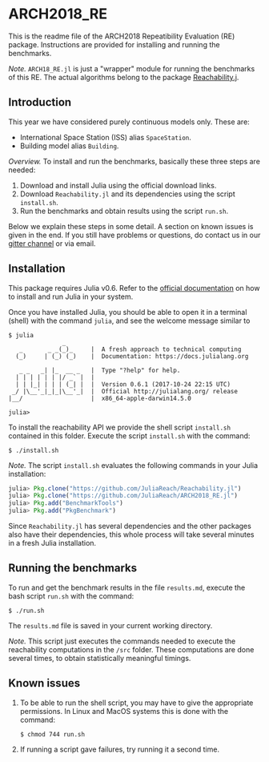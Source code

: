 # ARCH2018_RE

This is the readme file of the ARCH2018 Repeatibility Evaluation (RE) package.
Instructions are provided for installing and running the benchmarks.

*Note.* `ARCH18_RE.jl` is just a "wrapper" module for running the benchmarks of this RE.
The actual algorithms belong to the package [Reachability.j](https://github.com/JuliaReach/Reachability.jl).

## Introduction

This year we have considered purely continuous models only. These are:

- International Space Station (ISS) alias `SpaceStation`.
- Building model alias `Building`. 

*Overview.* To install and run the benchmarks, basically these three steps are needed:

1. Download and install Julia using the official download links.
2. Download `Reachability.jl` and its dependencies using the script `install.sh`.
3. Run the benchmarks and obtain results using the script `run.sh`.

Below we explain these steps in some detail. A section on known issues is given
in the end. If you still have problems or questions, do contact us in
our [gitter channel](https://gitter.im/JuliaReach/Lobby) or via email.

## Installation

This package requires Julia v0.6. Refer to the [official documentation](https://julialang.org/downloads)
on how to install and run Julia in your system. 

Once you have installed Julia, you should be able to open it in a terminal (shell)
with the command `julia`, and see the welcome message similar to


```
$ julia
               _
   _       _ _(_)_     |  A fresh approach to technical computing
  (_)     | (_) (_)    |  Documentation: https://docs.julialang.org

   _ _   _| |_  __ _   |  Type "?help" for help.
  | | | | | | |/ _` |  |
  | | |_| | | | (_| |  |  Version 0.6.1 (2017-10-24 22:15 UTC)
 _/ |\__'_|_|_|\__'_|  |  Official http://julialang.org/ release
|__/                   |  x86_64-apple-darwin14.5.0

julia>
```

To install the reachability API we provide the shell script `install.sh` contained
in this folder. Execute the script `install.sh` with the command:

```
$ ./install.sh
```

*Note.* The script `install.sh` evaluates the following commands in your Julia installation:

```julia
julia> Pkg.clone("https://github.com/JuliaReach/Reachability.jl")
julia> Pkg.clone("https://github.com/JuliaReach/ARCH2018_RE.jl")
julia> Pkg.add("BenchmarkTools")
julia> Pkg.add("PkgBenchmark")
```
Since `Reachability.jl` has several dependencies and the other packages also
have their dependencies, this whole process will take several minutes in a fresh
Julia installation.

## Running the benchmarks

To run and get the benchmark results in the file `results.md`, execute the
bash script `run.sh` with the command:

```
$ ./run.sh
```

The `results.md` file is saved in your current working directory.

*Note.* This script just executes the commands needed to execute the reachability computations
in the `/src` folder. These computations are done several times, to obtain statistically
meaningful timings.

## Known issues

1. To be able to run the shell script, you may have to give the appropriate permissions.
   In Linux and MacOS systems this is done with the command:

   ```
   $ chmod 744 run.sh
   ```

2. If running a script gave failures, try running it a second time.